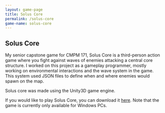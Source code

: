 ```yaml
---
layout: game-page
title: Solus Core
permalink: /solus-core 
game-name: solus-core
---
```


## Solus Core
My senior capstone game for CMPM 171, Solus Core is a third-person action game where you fight against waves of enemies attacking a central core structure. I worked on this project as a gameplay programmer, mostly working on environmental interactions and the wave system in the game. This system used JSON files to define when and where enemies would spawn on the map.

Solus core was made using the Unity3D game engine.

If you would like to play Solus Core, you can download it [here](https://drive.google.com/file/d/1OUurHEvbG-594oHsDnOQQgGHuyhi7tTF/view?usp=sharing). Note that the game is currently only available for Windows PCs.
